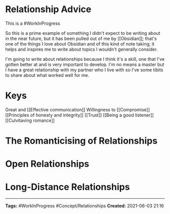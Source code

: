 # Relationship Advice
This is a #WorkInProgress 

So this is a prime example of something I didn't expect to be writing about in the near future, but it has been pulled out of me by [[Obsidian]]; that's one of the things I love about Obsidian and of this kind of note taking; it helps and inspires me to write about topics I wouldn't generally consider.

I'm going to write about relationships because I think it's a skill, one that I've gotten better at and is very important to develop. I'm no means a master but I have a great relationship with my partner who I live with so I've some tibits to share about what worked well for me.


# Keys
Great and [[Effective communication]]
Willingness to [[Compromise]]
[[Principles of honesty and integrity]]
[[Trust]]
[[Being a good listener]]
[[Culvitaving romance]]

# The Romanticising of Relationships

# Open Relationships


# Long-Distance Relationships

---
**Tags:** #WorkInProgress #Concept/Relationships
**Created:** 2021-06-03  21:16